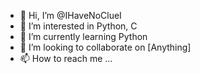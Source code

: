 - 👋 Hi, I’m @IHaveNoClueI
- 👀 I’m interested in Python, C
- 🌱 I’m currently learning Python
- 💞️ I’m looking to collaborate on [Anything]
- 📫 How to reach me ...
